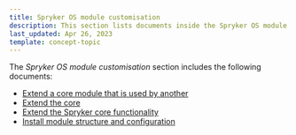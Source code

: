 ```yaml
---
title: Spryker OS module customisation
description: This section lists documents inside the Spryker OS module customisation section.
last_updated: Apr 26, 2023
template: concept-topic
---
```


The *Spryker OS module customisation* section includes the following documents:
* [Extend a core module that is used by another](/docs/scos/dev/back-end-development/extend-spryker/spryker-os-module-customisation/extend-a-core-module-that-is-used-by-another.html)
* [Extend the core](/docs/scos/dev/back-end-development/extend-spryker/spryker-os-module-customisation/extend-the-core.html)
* [Extend the Spryker core functionality](/docs/scos/dev/back-end-development/extend-spryker/spryker-os-module-customisation/extend-the-spryker-core-functionality.html)
* [Install module structure and configuration](/docs/scos/dev/back-end-development/extend-spryker/spryker-os-module-customisation/install-module-structure-and-configuration.html)
